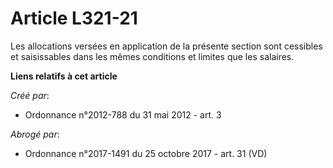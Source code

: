 # Article L321-21

Les allocations versées en application de la présente section sont cessibles et saisissables dans les mêmes conditions et
limites que les salaires.

**Liens relatifs à cet article**

_Créé par_:

  - Ordonnance n°2012-788 du 31 mai 2012 - art. 3

_Abrogé par_:

  - Ordonnance n°2017-1491 du 25 octobre 2017 - art. 31 (VD)
